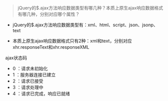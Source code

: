 > jQuery的$.ajax方法响应数据类型有哪几种？本质上原生ajax响应数据格式有哪几种，分别对应哪个属性？

- jQuery的$.ajax方法响应数据类型有：xml、html、script、json、jsonp、text

- 本质上原生ajax响应数据格式只有2种：xml和text，分别对应xhr.responseText和xhr.responseXML

ajax状态码
- 0 ：请求未初始化
- 1 ：服务器连接已建立
- 2 ：请求已接受
- 3 ：请求处理中
- 4 ：请求已完成，响应已就绪